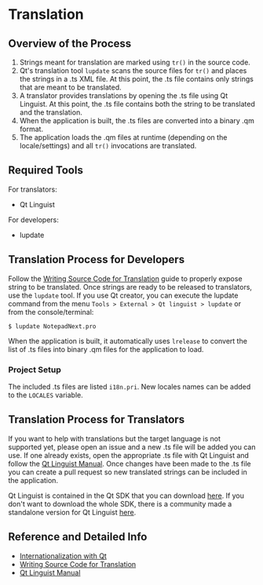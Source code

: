 # Translation

## Overview of the Process

1. Strings meant for translation are marked using `tr()` in the source code.
1. Qt's translation tool `lupdate` scans the source files for `tr()` and places the strings in a .ts XML file. At this point, the .ts file contains only strings that are meant to be translated.
1. A translator provides translations by opening the .ts file using Qt Linguist. At this point, the .ts file contains both the string to be translated and the translation.
1. When the application is built, the .ts files are converted into a binary .qm format.
1. The application loads the .qm files at runtime (depending on the locale/settings) and all `tr()` invocations are translated.

## Required Tools

For translators:
- Qt Linguist

For developers:
- lupdate

## Translation Process for Developers

Follow the [Writing Source Code for Translation](https://doc.qt.io/qt-6/i18n-source-translation.html) guide to properly expose string to be translated. Once strings are ready to be released to translators, use the `lupdate` tool. If you use Qt creator, you can execute the lupdate command from the menu `Tools > External > Qt linguist > lupdate` or from the console/terminal:

```
$ lupdate NotepadNext.pro
```

When the application is built, it automatically uses `lrelease` to convert the list of .ts files into binary .qm files for the application to load.

### Project Setup

The included .ts files are listed `i18n.pri`. New locales names can be added to the `LOCALES` variable.

## Translation Process for Translators

If you want to help with translations but the target language is not supported yet, please open an issue and a new .ts file will be added you can use. If one already exists, open the appropriate .ts file with Qt Linguist and follow the [Qt Linguist Manual](https://doc.qt.io/qt-6/linguist-translators.html). Once changes have been made to the .ts file you can create a pull request so new translated strings can be included in the application.

Qt Linguist is contained in the Qt SDK that you can download [here](https://www.qt.io/download-qt-installer). If you don't want to download the whole SDK, there is a community made a standalone version for Qt Linguist [here](https://github.com/lelegard/qtlinguist-installers/releases).

## Reference and Detailed Info

- [Internationalization with Qt](https://doc.qt.io/qt-6/internationalization.html)
- [Writing Source Code for Translation](https://doc.qt.io/qt-6/i18n-source-translation.html)
- [Qt Linguist Manual](https://doc.qt.io/qt-6/linguist-translators.html)
